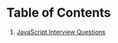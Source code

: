 # Table of Contents 
1. <a href="https://github.com/emimrulkayes/javascript-interview-questions">JavaScript Interview Questions</a>
